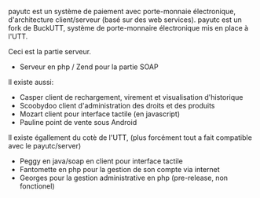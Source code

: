 payutc est un système de paiement avec porte-monnaie électronique, d'architecture client/serveur (basé sur des web services).
payutc est un fork de BuckUTT, système de porte-monnaire électronique mis en place à l'UTT.

Ceci est la partie serveur.

* Serveur en php / Zend pour la partie SOAP


Il existe aussi:
* Casper client de rechargement, virement et visualisation d'historique
* Scoobydoo client d'administration des droits et des produits
* Mozart client pour interface tactile (en javascript)
* Pauline point de vente sous Android

Il existe égallement du cotè de l'UTT, (plus forcément tout a fait compatible avec le payutc/server)
* Peggy en java/soap en client pour interface tactile
* Fantomette en php pour la gestion de son compte via internet
* Georges pour la gestion administrative en php (pre-release, non fonctionel)


